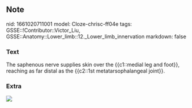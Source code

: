 ## Note
nid: 1661020711001
model: Cloze-chrisc-ff04e
tags: GSSE::!Contributor::Victor_Liu, GSSE::Anatomy::Lower_limb::12._Lower_limb_innervation
markdown: false

### Text
The saphenous nerve supplies skin over the {{c1::medial leg and foot}}, reaching as far distal as the {{c2::1st metatarsophalangeal joint}}.

### Extra
<img src="paste-f9e0f2e819b573703b3fc57272570af35dd7593a.jpg">
